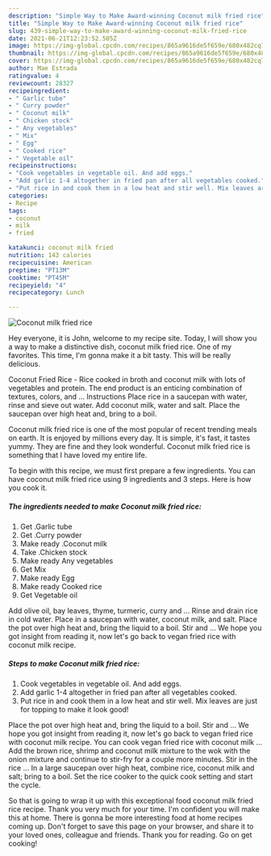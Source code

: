 ```yaml
---
description: "Simple Way to Make Award-winning Coconut milk fried rice"
title: "Simple Way to Make Award-winning Coconut milk fried rice"
slug: 439-simple-way-to-make-award-winning-coconut-milk-fried-rice
date: 2021-06-21T12:23:52.505Z
image: https://img-global.cpcdn.com/recipes/865a9616de5f659e/680x482cq70/coconut-milk-fried-rice-recipe-main-photo.jpg
thumbnail: https://img-global.cpcdn.com/recipes/865a9616de5f659e/680x482cq70/coconut-milk-fried-rice-recipe-main-photo.jpg
cover: https://img-global.cpcdn.com/recipes/865a9616de5f659e/680x482cq70/coconut-milk-fried-rice-recipe-main-photo.jpg
author: Mae Estrada
ratingvalue: 4
reviewcount: 28327
recipeingredient:
- " Garlic tube"
- " Curry powder"
- " Coconut milk"
- " Chicken stock"
- " Any vegetables"
- " Mix"
- " Egg"
- " Cooked rice"
- " Vegetable oil"
recipeinstructions:
- "Cook vegetables in vegetable oil. And add eggs."
- "Add garlic 1-4 altogether in fried pan after all vegetables cooked."
- "Put rice in and cook them in a low heat and stir well. Mix leaves are just for topping to make it look good!"
categories:
- Recipe
tags:
- coconut
- milk
- fried

katakunci: coconut milk fried 
nutrition: 143 calories
recipecuisine: American
preptime: "PT13M"
cooktime: "PT45M"
recipeyield: "4"
recipecategory: Lunch

---
```



![Coconut milk fried rice](https://img-global.cpcdn.com/recipes/865a9616de5f659e/680x482cq70/coconut-milk-fried-rice-recipe-main-photo.jpg)

Hey everyone, it is John, welcome to my recipe site. Today, I will show you a way to make a distinctive dish, coconut milk fried rice. One of my favorites. This time, I'm gonna make it a bit tasty. This will be really delicious.

Coconut Fried Rice - Rice cooked in broth and coconut milk with lots of vegetables and protein. The end product is an enticing combination of textures, colors, and … Instructions Place rice in a saucepan with water, rinse and sieve out water. Add coconut milk, water and salt. Place the saucepan over high heat and, bring to a boil.

Coconut milk fried rice is one of the most popular of recent trending meals on earth. It is enjoyed by millions every day. It is simple, it's fast, it tastes yummy. They are fine and they look wonderful. Coconut milk fried rice is something that I have loved my entire life.


To begin with this recipe, we must first prepare a few ingredients. You can have coconut milk fried rice using 9 ingredients and 3 steps. Here is how you cook it.

<!--inarticleads1-->

##### The ingredients needed to make Coconut milk fried rice:

1. Get  .Garlic tube
1. Get  .Curry powder
1. Make ready  .Coconut milk
1. Take  .Chicken stock
1. Make ready  Any vegetables
1. Get  Mix
1. Make ready  Egg
1. Make ready  Cooked rice
1. Get  Vegetable oil


Add olive oil, bay leaves, thyme, turmeric, curry and … Rinse and drain rice in cold water. Place in a saucepan with water, coconut milk, and salt. Place the pot over high heat and, bring the liquid to a boil. Stir and … We hope you got insight from reading it, now let&#39;s go back to vegan fried rice with coconut milk recipe. 

<!--inarticleads2-->

##### Steps to make Coconut milk fried rice:

1. Cook vegetables in vegetable oil. And add eggs.
1. Add garlic 1-4 altogether in fried pan after all vegetables cooked.
1. Put rice in and cook them in a low heat and stir well. Mix leaves are just for topping to make it look good!


Place the pot over high heat and, bring the liquid to a boil. Stir and … We hope you got insight from reading it, now let&#39;s go back to vegan fried rice with coconut milk recipe. You can cook vegan fried rice with coconut milk … Add the brown rice, shrimp and coconut milk mixture to the wok with the onion mixture and continue to stir-fry for a couple more minutes. Stir in the rice … In a large saucepan over high heat, combine rice, coconut milk and salt; bring to a boil. Set the rice cooker to the quick cook setting and start the cycle. 

So that is going to wrap it up with this exceptional food coconut milk fried rice recipe. Thank you very much for your time. I'm confident you will make this at home. There is gonna be more interesting food at home recipes coming up. Don't forget to save this page on your browser, and share it to your loved ones, colleague and friends. Thank you for reading. Go on get cooking!
